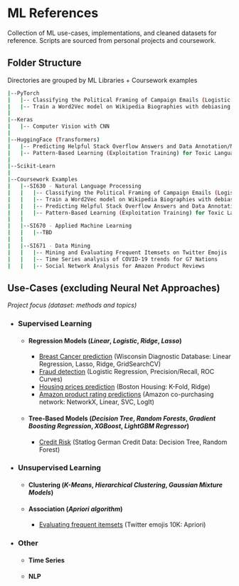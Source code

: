 # ML References

Collection of ML use-cases, implementations, and cleaned datasets for reference. Scripts are sourced from personal projects and coursework.

## Folder Structure

Directories are grouped by ML Libraries + Coursework examples

```bash
|--PyTorch
|   |-- Classifying the Political Framing of Campaign Emails (Logistic Regression)
|   |-- Train a Word2Vec model on Wikipedia Biographies with debiasing (Tensorboard)
|
|--Keras
|   |-- Computer Vision with CNN
|
|--HuggingFace (Transformers)
|   |-- Predicting Helpful Stack Overflow Answers and Data Annotation/Measuring Annotation Quality
|   |-- Pattern-Based Learning (Exploitation Training) for Toxic Language
|
|--Scikit-Learn
|
|--Coursework Examples
|   |--SI630 - Natural Language Processing
|   |   |-- Classifying the Political Framing of Campaign Emails (Logistic Regression)
|   |   |-- Train a Word2Vec model on Wikipedia Biographies with debiasing (Tensorboard)
|   |   |-- Predicting Helpful Stack Overflow Answers and Data Annotation/Measuring Annotation Quality (HuggingFace)
|   |   |-- Pattern-Based Learning (Exploitation Training) for Toxic Language
|   |
|   |--SI670 - Applied Machine Learning
|   |   |--TBD
|   |
|   |--SI671 - Data Mining
|   |   |-- Mining and Evaluating Frequent Itemsets on Twitter Emojis
|   |   |-- Time Series analysis of COVID-19 trends for G7 Nations
|   |   |-- Social Network Analysis for Amazon Product Reviews
```


## Use-Cases (excluding Neural Net Approaches)

_Project focus (dataset: methods and topics)_

- ### Supervised Learning
    - #### Regression Models (_Linear_, _Logistic_, _Ridge_, _Lasso_)
        - [Breast Cancer prediction](https://github.com/ccmilne/ml-approaches/blob/main/courswork/SI670/assignments/si670f21_hw_4.ipynb) (Wisconsin Diagnostic Database: Linear Regression, Lasso, Ridge, GridSearchCV)
        - [Fraud detection](https://github.com/ccmilne/ml-approaches/blob/main/courswork/SI670/assignments/si670f21_hw_3.ipynb) (Logistic Regression, Precision/Recall, ROC Curves)
        - [Housing prices prediction](https://github.com/ccmilne/ml-approaches/blob/main/courswork/SI670/assignments/si670f21_hw_5.ipynb) (Boston Housing: K-Fold, Ridge)
        - [Amazon product rating predictions](https://github.com/ccmilne/ml-approaches/blob/main/courswork/si671/hw3/hw3.ipynb) (Amazon co-purchasing network: NetworkX, Linear, SVC, LogIt)
    - #### Tree-Based Models (_Decision Tree_, _Random Forests_, _Gradient Boosting Regression_, _XGBoost_, _LightGBM Regressor_)
        - [Credit Risk](https://github.com/ccmilne/ml-approaches/blob/main/courswork/SI670/assignments/si670f21_hw_5.ipynb) (Statlog German Credit Data: Decision Tree, Random Forest)
- ### Unsupervised Learning
    - #### Clustering (_K-Means_, _Hierarchical Clustering_, _Gaussian Mixture Models_)
    - #### Association (_Apriori algorithm_)
        - [Evaluating frequent itemsets](https://github.com/ccmilne/ml-approaches/blob/main/courswork/si671/hw1/hw1.ipynb) (Twitter emojis 10K: Apriori)

- ### Other
    - #### Time Series
    - #### NLP
